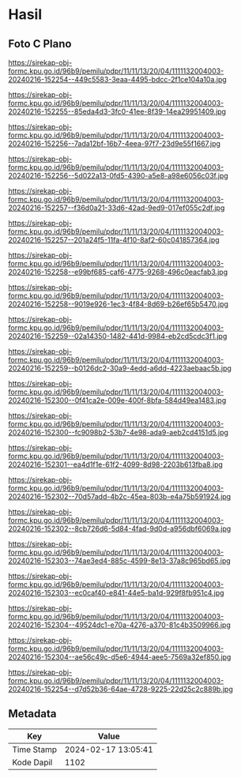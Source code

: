 # Hasil

## Foto C Plano

https://sirekap-obj-formc.kpu.go.id/96b9/pemilu/pdpr/11/11/13/20/04/1111132004003-20240216-152254--449c5583-3eaa-4495-bdcc-2f1ce104a10a.jpg

https://sirekap-obj-formc.kpu.go.id/96b9/pemilu/pdpr/11/11/13/20/04/1111132004003-20240216-152255--85eda4d3-3fc0-41ee-8f39-14ea29951409.jpg

https://sirekap-obj-formc.kpu.go.id/96b9/pemilu/pdpr/11/11/13/20/04/1111132004003-20240216-152256--7ada12bf-16b7-4eea-97f7-23d9e55f1667.jpg

https://sirekap-obj-formc.kpu.go.id/96b9/pemilu/pdpr/11/11/13/20/04/1111132004003-20240216-152256--5d022a13-0fd5-4390-a5e8-a98e6056c03f.jpg

https://sirekap-obj-formc.kpu.go.id/96b9/pemilu/pdpr/11/11/13/20/04/1111132004003-20240216-152257--f36d0a21-33d6-42ad-9ed9-017ef055c2df.jpg

https://sirekap-obj-formc.kpu.go.id/96b9/pemilu/pdpr/11/11/13/20/04/1111132004003-20240216-152257--201a24f5-11fa-4f10-8af2-60c041857364.jpg

https://sirekap-obj-formc.kpu.go.id/96b9/pemilu/pdpr/11/11/13/20/04/1111132004003-20240216-152258--e99bf685-caf6-4775-9268-496c0eacfab3.jpg

https://sirekap-obj-formc.kpu.go.id/96b9/pemilu/pdpr/11/11/13/20/04/1111132004003-20240216-152258--9019e926-1ec3-4f84-8d69-b26ef65b5470.jpg

https://sirekap-obj-formc.kpu.go.id/96b9/pemilu/pdpr/11/11/13/20/04/1111132004003-20240216-152259--02a14350-1482-441d-9984-eb2cd5cdc3f1.jpg

https://sirekap-obj-formc.kpu.go.id/96b9/pemilu/pdpr/11/11/13/20/04/1111132004003-20240216-152259--b0126dc2-30a9-4edd-a6dd-4223aebaac5b.jpg

https://sirekap-obj-formc.kpu.go.id/96b9/pemilu/pdpr/11/11/13/20/04/1111132004003-20240216-152300--0f41ca2e-009e-400f-8bfa-584d49ea1483.jpg

https://sirekap-obj-formc.kpu.go.id/96b9/pemilu/pdpr/11/11/13/20/04/1111132004003-20240216-152300--fc9098b2-53b7-4e98-ada9-aeb2cd4151d5.jpg

https://sirekap-obj-formc.kpu.go.id/96b9/pemilu/pdpr/11/11/13/20/04/1111132004003-20240216-152301--ea4d1f1e-61f2-4099-8d98-2203b613fba8.jpg

https://sirekap-obj-formc.kpu.go.id/96b9/pemilu/pdpr/11/11/13/20/04/1111132004003-20240216-152302--70d57add-4b2c-45ea-803b-e4a75b591924.jpg

https://sirekap-obj-formc.kpu.go.id/96b9/pemilu/pdpr/11/11/13/20/04/1111132004003-20240216-152302--8cb726d6-5d84-4fad-9d0d-a956dbf6069a.jpg

https://sirekap-obj-formc.kpu.go.id/96b9/pemilu/pdpr/11/11/13/20/04/1111132004003-20240216-152303--74ae3ed4-885c-4599-8e13-37a8c965bd65.jpg

https://sirekap-obj-formc.kpu.go.id/96b9/pemilu/pdpr/11/11/13/20/04/1111132004003-20240216-152303--ec0caf40-e841-44e5-ba1d-929f8fb951c4.jpg

https://sirekap-obj-formc.kpu.go.id/96b9/pemilu/pdpr/11/11/13/20/04/1111132004003-20240216-152304--49524dc1-e70a-4276-a370-81c4b3509966.jpg

https://sirekap-obj-formc.kpu.go.id/96b9/pemilu/pdpr/11/11/13/20/04/1111132004003-20240216-152304--ae56c49c-d5e6-4944-aee5-7569a32ef850.jpg

https://sirekap-obj-formc.kpu.go.id/96b9/pemilu/pdpr/11/11/13/20/04/1111132004003-20240216-152254--d7d52b36-64ae-4728-9225-22d25c2c889b.jpg


## Metadata

| Key        | Value               |
| ---------- | ------------------- |
| Time Stamp | 2024-02-17 13:05:41 |
| Kode Dapil | 1102                |



